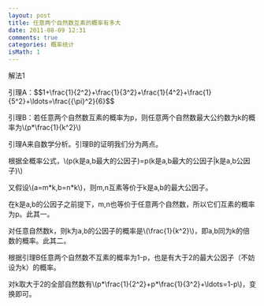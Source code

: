 ```yaml
---
layout: post
title: 任意两个自然数互素的概率有多大
date: 2011-08-09 12:31
comments: true
categories: 概率统计
isMath: 1
---
```

<p>解法1</p>
<p>引理A：$$1+\frac{1}{2^2}+\frac{1}{3^2}+\frac{1}{4^2}+\frac{1}{5^2}+\ldots=\frac{{\pi}^2}{6}$$</p>
<p>引理B：若任意两个自然数互素的概率为p，则任意两个自然数最大公约数为k的概率为\(p*\frac{1}{k^2}\)</p>
<p>引理A来自数学分析。引理B的证明我们分为两点。</p>
<p>根据全概率公式，\(p(k是a,b最大的公因子)=p(k是a,b最大的公因子|k是a,b公因子)\)</p>
<p>又假设\(a=m*k,b=n*k\)，则m,n互素等价于k是a,b的最大公因子。</p>
<p>在k是a,b的公因子之前提下，m,n也等价于任意两个自然数，所以它们互素的概率为p。此其一。</p>
<p>对任意自然数k，则k为a,b的公因子的概率是\(\frac{1}{k^2}\)，即a,b同为k的倍数的概率。此其二。</p>
<p>根据引理B任意两个自然数不互素的概率为1-p，也是有大于2的最大公因子（不妨设为k）的概率。</p>
<p>对k取大于2的全部自然数有\(p*\frac{1}{2^2}+p*\frac{1}{3^2}+\ldots=1-p\)，变换即可。</p>

